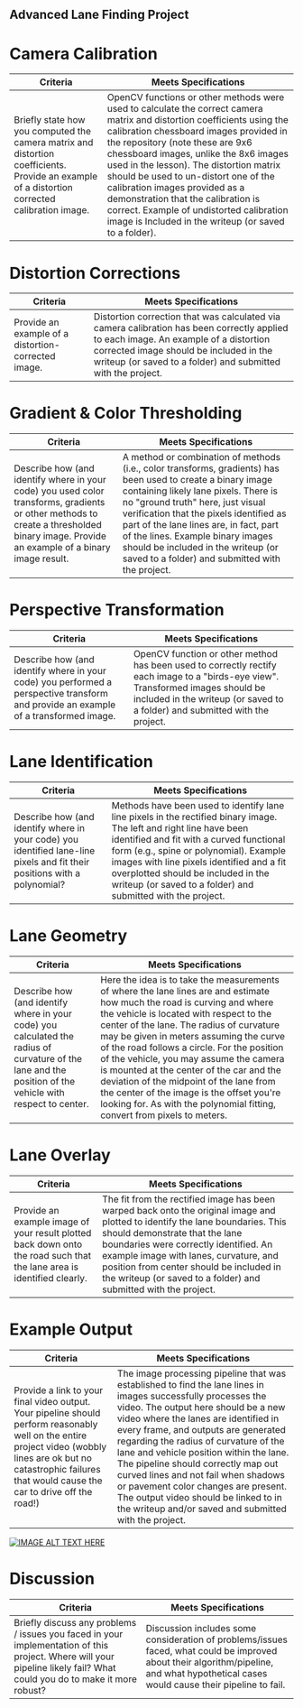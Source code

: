 ## Advanced Lane Finding Project

# Camera Calibration

|Criteria|Meets Specifications|
|--|--|
|Briefly state how you computed the camera matrix and distortion coefficients. Provide an example of a distortion corrected calibration image.|OpenCV functions or other methods were used to calculate the correct camera matrix and distortion coefficients using the calibration chessboard images provided in the repository (note these are 9x6 chessboard images, unlike the 8x6 images used in the lesson). The distortion matrix should be used to un-distort one of the calibration images provided as a demonstration that the calibration is correct. Example of undistorted calibration image is Included in the writeup (or saved to a folder).|

# Distortion Corrections

|Criteria|Meets Specifications|
|--|--|
|Provide an example of a distortion-corrected image.|Distortion correction that was calculated via camera calibration has been correctly applied to each image. An example of a distortion corrected image should be included in the writeup (or saved to a folder) and submitted with the project.|

# Gradient & Color Thresholding

|Criteria|Meets Specifications|
|--|--|
|Describe how (and identify where in your code) you used color transforms, gradients or other methods to create a thresholded binary image. Provide an example of a binary image result.|A method or combination of methods (i.e., color transforms, gradients) has been used to create a binary image containing likely lane pixels. There is no "ground truth" here, just visual verification that the pixels identified as part of the lane lines are, in fact, part of the lines. Example binary images should be included in the writeup (or saved to a folder) and submitted with the project.|

# Perspective Transformation
|Criteria|Meets Specifications|
|--|--|
|Describe how (and identify where in your code) you performed a perspective transform and provide an example of a transformed image.|OpenCV function or other method has been used to correctly rectify each image to a "birds-eye view". Transformed images should be included in the writeup (or saved to a folder) and submitted with the project.|

# Lane Identification
|Criteria|Meets Specifications|
|--|--|
|Describe how (and identify where in your code) you identified lane-line pixels and fit their positions with a polynomial?|Methods have been used to identify lane line pixels in the rectified binary image. The left and right line have been identified and fit with a curved functional form (e.g., spine or polynomial). Example images with line pixels identified and a fit overplotted should be included in the writeup (or saved to a folder) and submitted with the project.|

# Lane Geometry
|Criteria|Meets Specifications|
|--|--|
|Describe how (and identify where in your code) you calculated the radius of curvature of the lane and the position of the vehicle with respect to center.|Here the idea is to take the measurements of where the lane lines are and estimate how much the road is curving and where the vehicle is located with respect to the center of the lane. The radius of curvature may be given in meters assuming the curve of the road follows a circle. For the position of the vehicle, you may assume the camera is mounted at the center of the car and the deviation of the midpoint of the lane from the center of the image is the offset you're looking for. As with the polynomial fitting, convert from pixels to meters.|

# Lane Overlay
|Criteria|Meets Specifications|
|--|--|
|Provide an example image of your result plotted back down onto the road such that the lane area is identified clearly.|The fit from the rectified image has been warped back onto the original image and plotted to identify the lane boundaries. This should demonstrate that the lane boundaries were correctly identified. An example image with lanes, curvature, and position from center should be included in the writeup (or saved to a folder) and submitted with the project.|

# Example Output
|Criteria|Meets Specifications|
|--|--|
|Provide a link to your final video output. Your pipeline should perform reasonably well on the entire project video (wobbly lines are ok but no catastrophic failures that would cause the car to drive off the road!)|The image processing pipeline that was established to find the lane lines in images successfully processes the video. The output here should be a new video where the lanes are identified in every frame, and outputs are generated regarding the radius of curvature of the lane and vehicle position within the lane. The pipeline should correctly map out curved lines and not fail when shadows or pavement color changes are present. The output video should be linked to in the writeup and/or saved and submitted with the project.|

[![IMAGE ALT TEXT HERE](http://img.youtube.com/vi/05e3YNzs7xE/0.jpg)](http://www.youtube.com/watch?v=05e3YNzs7xE)

# Discussion
|Criteria|Meets Specifications|
|--|--|
|Briefly discuss any problems / issues you faced in your implementation of this project. Where will your pipeline likely fail? What could you do to make it more robust?|Discussion includes some consideration of problems/issues faced, what could be improved about their algorithm/pipeline, and what hypothetical cases would cause their pipeline to fail.|
